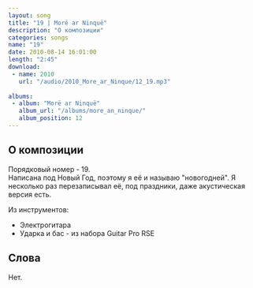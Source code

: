 ```yaml
---
layout: song
title: "19 | Morë ar Ninquë"
description: "О композиции"
categories: songs
name: "19"
date: 2010-08-14 16:01:00
length: "2:45"
download:
 - name: 2010
   url: "/audio/2010_More_ar_Ninque/12_19.mp3"
   
albums:
 - album: "Morë ar Ninquë"
   album_url: "/albums/more_an_ninque/"
   album_position: 12
---
```



## О композиции

Порядковый номер - 19.  
Написана под Новый Год, поэтому я её и называю "новогодней". Я несколько раз перезаписывал её, под праздники, даже акустическая версия есть.  

Из инструментов:
- Электрогитара
- Ударка и бас - из набора Guitar Pro RSE
  
## Слова

Нет.  